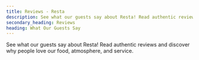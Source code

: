 ```yaml
---
title: Reviews - Resta
description: See what our guests say about Resta! Read authentic reviews and discover why people love our food, atmosphere, and service.
secondary_heading: Reviews
heading: What Our Guests Say
---
```


See what our guests say about Resta! Read authentic reviews and discover why people love our food, atmosphere, and service.
